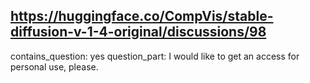 ## https://huggingface.co/CompVis/stable-diffusion-v-1-4-original/discussions/98

contains_question: yes
question_part: I would like to get an access for personal use, please.
